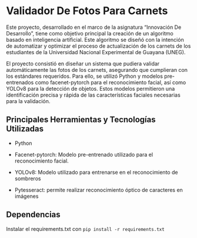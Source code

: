 
# Validador De Fotos Para Carnets

Este proyecto, desarrollado en el marco de la asignatura “Innovación De Desarrollo”, tiene como objetivo principal la creación de un algoritmo basado en inteligencia artificial. Este algoritmo se diseñó con la intención de automatizar y optimizar el proceso de actualización de los carnets de los estudiantes de la Universidad Nacional Experimental de Guayana (UNEG).

El proyecto consistió en diseñar un sistema que pudiera validar automáticamente las fotos de los carnets, asegurando que cumplieran con los estándares requeridos. Para ello, se utilizó Python y modelos pre-entrenados como facenet-pytorch para el reconocimiento facial, así como YOLOv8 para la detección de objetos. Estos modelos permitieron una identificación precisa y rápida de las características faciales necesarias para la validación.

## Principales Herramientas y Tecnologías Utilizadas

- Python

- Facenet-pytorch: Modelo pre-entrenado utilizado para el reconocimiento facial.

- YOLOv8: Modelo utilizado para entrenarse en el reconocimiento de sombreros

- Pytesseract: permite realizar reconocimiento óptico de caracteres en imágenes


## Dependencias
Instalar el requirements.txt con 
`pip install -r requirements.txt`
